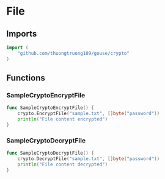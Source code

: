 # File

## Imports

```go
import (
	"github.com/thuongtruong109/gouse/crypto"
)
```
## Functions


### SampleCryptoEncryptFile

```go
func SampleCryptoEncryptFile() {
	crypto.EncryptFile("sample.txt", []byte("password"))
	println("File content encrypted")
}
```

### SampleCryptoDecryptFile

```go
func SampleCryptoDecryptFile() {
	crypto.DecryptFile("sample.txt", []byte("password"))
	println("File content decrypted")
}
```
